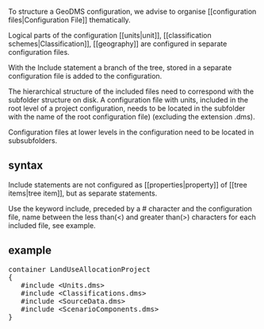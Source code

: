 To structure a GeoDMS configuration, we advise to organise [[configuration files|Configuration File]] thematically.

Logical parts of the configuration [[units|unit]], [[classification schemes|Classification]], [[geography]] are configured in separate configuration  files.

With the Include statement a branch of the tree, stored in a separate configuration file is added to the configuration.

The hierarchical structure of the included files need to correspond with the subfolder structure on disk. A  configuration file with units, included in the root level of a project configuration, needs to be located in the subfolder with the name of the root configuration file) (excluding the extension .dms).

Configuration files at lower levels in the configuration need to be located in subsubfolders.

## syntax

Include statements are not configured as [[properties|property]] of [[tree items|tree item]], but as separate statements.

Use the keyword include, preceded by a \# character and the configuration file, name between the less than(\<) and greater than(>) characters for each included file, see example.

## example

<pre>
container LandUseAllocationProject
{
   #include &lt;Units.dms&gt;
   #include &lt;Classifications.dms&gt;
   #include &lt;SourceData.dms&gt;
   #include &lt;ScenarioComponents.dms&gt;
}
</pre>
